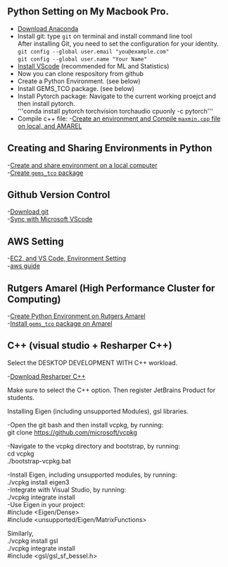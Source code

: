 ## Python Setting on My Macbook Pro.     
- [Download Anaconda](https://www.anaconda.com/download)        
- Install git: type ```git``` on terminal and install command line tool      
  After installing Git, you need to set the configuration for your identity.    
  ```git config --global user.email "you@example.com"```     
  ```git config --global user.name "Your Name"```      
- [Install VScode](https://code.visualstudio.com/)   (recommended for ML and Statistics)
- Now you can clone respository from github    
- Create a Python Environment. (see below)    
- Install GEMS_TCO package. (see below)    
- Install Pytorch package: Navigate to the current working proejct and then install pytorch.   
'''conda install pytorch torchvision torchaudio cpuonly -c pytorch'''     
- Compile c++ file:
-[Create an environment and Compile ```maxmin.cpp``` file on local, and AMAREL](faiss_env.md)

## Creating and Sharing Environments in Python

-[Create and share environment on a local computer](install_python.md)   
-[Create ```gems_tco``` package](install_gems_tco_local.md)   

## Github Version Control   
-[Download git](https://git-scm.com/downloads/win)    
-[Sync with Microsoft VScode](github_version_control.md)   

## AWS Setting
-[EC2, and VS Code, Environment Setting](aws_ec2_vs_code_environment.md)     
-[aws guide](aws.md)   

## Rutgers Amarel (High Performance Cluster for Computing)

-[Create Python Environment on Rutgers Amarel](amarel_environment.md)      
-[Install ```gems_tco``` package on Amarel](install_mypackage_amarel.md)       

## C++ (visual studio + Resharper C++)

Select the DESKTOP DEVELOPMENT WITH C++ workload.

-[Download Resharper C++](https://www.jetbrains.com/resharper-cpp/download/download-thanks.html?platform=windows)

Make sure to select the C++ option. Then register JetBrains Product for students.

Installing Eigen (including unsupported Modules), gsl libraries. 

-Open the git bash and then install vcpkg, by running:        
git clone https://github.com/microsoft/vcpkg              

-Navigate to the vcpkg directory and bootstrap, by running:           
cd vcpkg       
./bootstrap-vcpkg.bat          

-Install Eigen, including unsupported modules, by running:                
./vcpkg install eigen3                        
-Integrate with Visual Studio, by running:                   
./vcpkg integrate install                        
-Use Eigen in your project:               
#include <Eigen/Dense>                  
#include <unsupported/Eigen/MatrixFunctions>                   

Similarly,       
./vcpkg install gsl             
./vcpkg integrate install                
#include <gsl/gsl_sf_bessel.h>                    
















